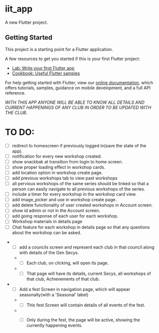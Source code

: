 # iit_app

A new Flutter project.

## Getting Started

This project is a starting point for a Flutter application.

A few resources to get you started if this is your first Flutter project:

- [Lab: Write your first Flutter app](https://flutter.dev/docs/get-started/codelab)
- [Cookbook: Useful Flutter samples](https://flutter.dev/docs/cookbook)

For help getting started with Flutter, view our
[online documentation](https://flutter.dev/docs), which offers tutorials,
samples, guidance on mobile development, and a full API reference.

*WITH THIS APP ANYONE WILL BE ABLE TO KNOW ALL DETAILS AND CURRENT HAPPENINGS OF ANY CLUB IN ORDER TO BE UPDATED WITH THE CLUB.*

# TO DO:

- [ ] redirect to homescreen if previously logged in(save the state of the app).
- [ ] notification for every new workshop created.
- [ ] show snackbak at transition from login to home screen.
- [ ] show proper loading effect in workshop cards.
- [ ] add location option in workshop create page.
- [ ] add previous workshops tab to view past workshops
- [ ] all pervious workshops of the same series should be linked so that a person can easily navigate to all previous workshops of the series.
- [ ] include a timer for every workshop in the workshop card view.
- [ ] add image_picker and use in workshop create page.
- [ ] add delete functionality of user created workshops in Account screen.
- [ ] show id admin or not in the Account screen.
- [ ] add going response of each user for each workshop.
- [ ] Workshop materials in details page
- [ ] Chat feature for each workshop in details page so that any questions about the workshop can be asked.
* - [ ] add a councils screen and represent each club in that council along with details of the Gen Secys.
  * - [ ] Each club, on clicking, will open its page.
  * - [ ] That page will have its details, current Secys, all workshops of that club, Achievements of that club.
* - [ ] Add a fest Screen in navigation page, which will appear seasonally(with a 'Seasonal' label)
  * - [ ] This fest Screen will contain details of all events of the fest.
  * - [ ] Only during the fest, the page will be active, showing the currently happening events.

